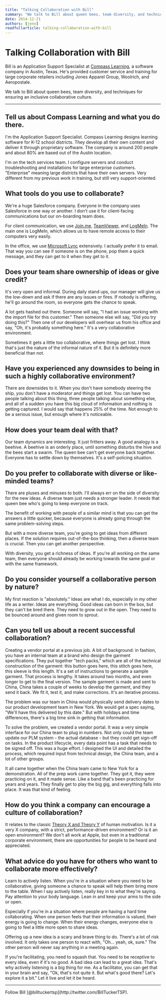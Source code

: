 ```yaml
---
title: "Talking Collaboration with Bill"
summary: "We talk to Bill about queen bees, team diversity, and techniques for ensuring an inclusive collaborative culture."
date: 2014-12-21
authors: [jenn]
readfullarticle: talking-collaboration-with-bill
---
```


# Talking Collaboration with Bill

Bill is an Application Support Specialist at [Compass Learning](http://compasslearning.com/), a software company in Austin, Texas. He's provided customer service and training for large corporate retailers including Jones Apparel Group, Woolrich, and Aeropostale.

We talk to Bill about queen bees, team diversity, and techniques for ensuring an inclusive collaborative culture.

<div class="spacing--mid-x"></div>
<hr class="border-rainbow">
<div class="spacing--mid-x"></div>

## Tell us about Compass Learning and what you do there.

I'm the Application Support Specialist. Compass Learning designs learning software for K-12 school districts. They develop all their own content and deliver it through proprietary software. The company is around 200 people and about 80% are based out of the Austin location.

I'm on the tech services team. I configure servers and conduct troubleshooting and installations for large enterprise customers. "Enterprise" meaning large districts that have their own servers. Very different from my previous work in training, but still very support-oriented.

## What tools do you use to collaborate?

We're a huge Salesforce company. Everyone in the company uses Salesforce in one way or another. I don't use it for client-facing communications but our on-boarding team does.

For client communication, we use [Join.me](http://join.me/), [TeamViewer](http://teamviewer.com/), and [LogMeIn](http://logmein.com/). The main one is LogMeIn, which allows us to have remote access to their computers very easily.

In the office, we use [Microsoft Lync](https://products.office.com/en-us/Lync/lync-2013-video-conferencing-meeting-software) extensively. I actually prefer it to email. That way you can see if someone is on the phone, pop them a quick message, and they can get to it when they get to it.

## Does your team share ownership of ideas or give credit?

It's very open and informal. During daily stand ups, our manager will give us the low-down and ask if there are any issues or fires. If nobody is offering, he'll go around the room, so everyone gets the chance to speak.

A lot gets hashed out there. Someone will say, "I had an issue working with the import file for this customer." Then someone else will say, "Did you try doing this?" Then one of our developers will overhear us from his office and say, "Oh, it's probably something here." It's a very collaborative environment.

Sometimes it gets a little too collaborative, where things get lost. I think that's just the nature of the informal nature of it. But it is definitely more beneficial than not.

## Have you experienced any downsides to being in such a highly collaborative environment?

There are downsides to it. When you don't have somebody steering the ship, you don't have a moderator and things get lost. You can have two people talking about this thing, three people talking about something else, and all of a sudden you have this big cloud of information and nothing is getting captured. I would say that happens 25% of the time. Not enough to be a serious issue, but enough where it's noticeable.

## How does your team deal with that?

Our team dynamics are interesting. It just fritters away. A good analogy is a beehive. A beehive is an orderly place, until something disturbs the hive and the bees start a swarm. The queen bee can't get everyone back together. Everyone has to settle down by themselves. It's a self-policing situation.

## Do you prefer to collaborate with diverse or like-minded teams?

There are pluses and minuses to both. I'll always err on the side of diversity for the new ideas. A diverse team just needs a stronger leader. It needs that queen bee who's going to keep everyone on track.

The benefit of working with people of a similar mind is that you can get the answers a little quicker, because everyone is already going through the same problem-solving steps.

But with a more diverse team, you're going to get ideas from different places. If the solution requires out-of-the-box thinking, then a diverse team is crucial. Then you can get another perspective.

With diversity, you get a richness of ideas. If you're all working on the same team, then everyone should already be working towards the same goal or with the same framework.

## Do you consider yourself a collaborative person by nature?

My first reaction is "absolutely." Ideas are what I do, especially in my other life as a writer. Ideas are everything. Good ideas can born in the box, but they can't be bred there. They need to grow out in the open. They need to be bounced around and given room to sprout.

## Can you tell us about a recent successful collaboration?

Creating a vendor portal at a previous job. A bit of background: in fashion, you have an internal team at a brand who design the garment specifications. They put together "tech packs," which are all of the technical construction of the garment: this button goes here, this stitch goes here, this sleeve is this length. It's a set of instructions to generate a sample garment. That process is lengthy. It takes around two months, and even longer to get to the final version. The sample garment is made and sent to China, China takes a couple of weeks to develop the garment, and they send it back. We fit it, test it, and make corrections. It's an iterative process.

The problem was our team in China would physically send delivery dates to our product development team in New York. We would get a spec saying, "We'll have this delivered by this date." But with holidays and time differences, there's a big time sink in getting that information.

To solve the problem, we created a vendor portal. It was a very simple interface for our China team to plug in numbers. Not only could the team update our PLM system - the actual database - but they could get sign-off on tasks. In the product lifecycle, every data point has a task that needs to be signed off. This was a huge effort. I designed the UI and detailed the process, which required input from technical design, the China team, and a lot of other groups.

It all came together when the China team came to New York for a demonstration. All of the prep work came together. They got it, they were practicing on it, and it made sense. Like a band that's been practicing for years and years. They finally get to play the big gig, and everything falls into place. It was that kind of feeling.

## How do you think a company can encourage a culture of collaboration?

It relates to the classic [Theory X and Theory Y](http://en.wikipedia.org/wiki/Theory_X_and_Theory_Y) of human motivation. Is it a very X company, with a strict, performance-driven environment? Or is it an open environment? We don't all work at Apple, but even in a traditional corporate environment, there are opportunities for people to be heard and appreciated.

## What advice do you have for others who want to collaborate more effectively?

Learn to actively listen. When you're in a situation where you need to be collaborative, giving someone a chance to speak will help them bring more to the table. When I say actively listen, really key in to what they're saying. Pay attention to your body language. Lean in and keep your arms to the side or open.

Especially if you're in a situation where people are having a hard time collaborating. When one person feels that their information is valued, their energy is going to change. When their energy changes, everyone else is going to feel a little more open to share ideas.

Offering up a new idea is a scary and brave thing to do. There's a lot of risk involved. It only takes one person to react with, "Oh... yeah, ok, sure." The other person will never say anything in a meeting again.

If you're facilitating, you need to squash that. You need to be receptive to every idea, even if it's no good. A bad idea can lead to a great idea. That's why actively listening is a big thing for me. As a facilitator, you can get that in your brain and say, "Ok, that's not quite it. But what's good there? Let's explore it a bit." Let it live and let it be heard.

<hr>

<div class="center-text">Follow Bill [@billtuckertsp](http://twitter.com/BillTuckerTSP).</div>
